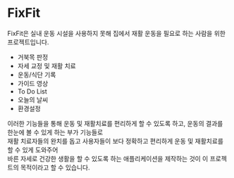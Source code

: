 # FixFit

FixFit은 실내 운동 시설을 사용하지 못해 집에서 재활 운동을 필요로 하는 사람을 위한 프로젝트입니다.   
   
* 거북목 판정
* 자세 교정 및 재활 치료
* 운동/식단 기록
* 가이드 영상
* To Do List
* 오늘의 날씨
* 환경설정   
   
이러한 기능들을 통해 운동 및 재활치료를 편리하게 할 수 있도록 하고, 운동의 결과를 한눈에 볼 수 있게 하는 부가 기능들로   
재활 치료자들의 완치를 돕고 
사용자들이 보다 정확하고 편리하게 운동 및 재활치료를 할 수 있게 도와주어   
바른 자세로 건강한 생활을 할 수 있도록 하는 애플리케이션을 제작하는 것이 이 프로젝트의 목적이라고 할 수 있습니다.

